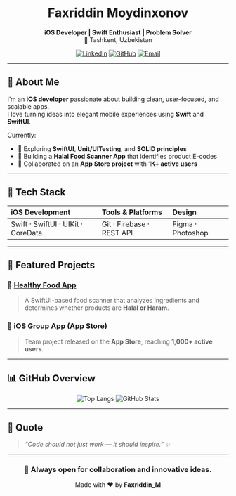 <!-- 🌙 Modern Minimal GitHub Profile by Faxriddin_M -->

<div align="center">

# Faxriddin Moydinxonov  
**iOS Developer | Swift Enthusiast | Problem Solver**  
📍 Tashkent, Uzbekistan

[![LinkedIn](https://img.shields.io/badge/LinkedIn-0077B5?style=for-the-badge&logo=linkedin&logoColor=white)](https://linkedin.com/in/faxriddin-mo-ydinxonov-0606992a2)
[![GitHub](https://img.shields.io/badge/GitHub-0A0A0A?style=for-the-badge&logo=github&logoColor=white)](https://github.com/faxr1ddin)
[![Email](https://img.shields.io/badge/Email-faxaoff@gmail.com-red?style=for-the-badge&logo=gmail&logoColor=white)](mailto:faxaoff@gmail.com)

</div>

---

## 🧭 About Me  

I’m an **iOS developer** passionate about building clean, user-focused, and scalable apps.  
I love turning ideas into elegant mobile experiences using **Swift** and **SwiftUI**.  

Currently:
- 🚧 Exploring **SwiftUI**, **Unit/UITesting**, and **SOLID principles**
- 📱 Building a **Halal Food Scanner App** that identifies product E-codes  
- 🤝 Collaborated on an **App Store project** with **1K+ active users**

---

## 🧰 Tech Stack  

<div align="center">
  
| iOS Development | Tools & Platforms | Design |
|:--|:--|:--|
| Swift · SwiftUI · UIKit · CoreData | Git · Firebase · REST API | Figma · Photoshop |

</div>

---

## 🚀 Featured Projects  

### 🥗 [Healthy Food App](https://github.com/faxr1ddin/Healthy-Food)  
> A SwiftUI-based food scanner that analyzes ingredients and determines whether products are **Halal or Haram**.

### 📱 iOS Group App (App Store)  
> Team project released on the **App Store**, reaching **1,000+ active users**.

---

## 📊 GitHub Overview  

<div align="center">

![Top Langs](https://github-readme-stats.vercel.app/api/top-langs/?username=faxr1ddin&layout=compact&theme=transparent)
![GitHub Stats](https://github-readme-stats.vercel.app/api?username=faxr1ddin&show_icons=true&theme=transparent&hide_border=true)

</div>

---

## 💬 Quote  

> *“Code should not just work — it should inspire.”* ✨  

---

<div align="center">

### 🧡 Always open for collaboration and innovative ideas.
Made with ❤️ by **Faxriddin_M**

</div>
